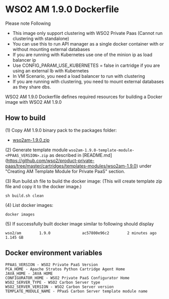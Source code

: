 # WSO2 AM 1.9.0 Dockerfile

Please note Following

* This image only support clustering with WSO2 Private Paas (Cannot run clustering with standalone)
* You can use this to run API manager as a single docker container with or without mounting external databases
* If you are running with Kubernetes use one of the minion ip as load balancer ip
* Use CONFIG_PARAM_USE_KUBERNETES = false in cartridge if you are using an external lb with Kubernetes
* In VM Scenario, you need a load balancer to run with clustering
* If you are running with clustering, you need to mount external databases as they share dbs.


WSO2 AM 1.9.0 Dockerfile defines required resources for building a Docker image with WSO2 AM 1.9.0

## How to build

(1) Copy AM 1.9.0 binary pack to the packages folder:

* [wso2am-1.9.0.zip](http://wso2.com/api-management/)

(2) Generate template module `wso2am-1.9.0-template-module-<PPAAS_VERSION>.zip` as described in [README.md] (https://github.com/wso2/product-private-paas/tree/master/cartridges/templates-modules/wso2am-1.9.0) under "Creating AM Template Module for Private PaaS" section.

(3) Run build.sh file to build the docker image: (This will create template zip file and copy it to the docker image.)
```
sh build.sh clean
```

(4) List docker images:
```
docker images
```

(5) If successfully built docker image similar to following should display
```
wso2/am        1.9.0              ac57800e96c2        2 minutes ago         1.145 GB
```
## Docker environment variables
```
PPAAS_VERSION - WSO2 Private PaaS Version
PCA_HOME - Apache Stratos Python Cartridge Agent Home
JAVA_HOME - JAVA HOME
CONFIGURATOR_HOME - WSO2 Private PaaS Configurator Home
WSO2_SERVER_TYPE - WSO2 Carbon Server type
WSO2_SERVER_VERSION - WSO2 Carbon Server version
TEMPLATE_MODULE_NAME - PPaaS Carbon Server template module name
```